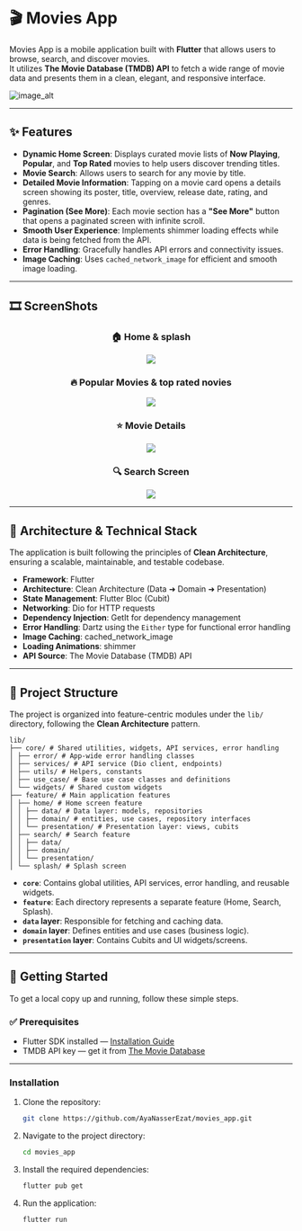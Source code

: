 # 🎬 Movies App

Movies App is a mobile application built with **Flutter** that allows users to browse, search, and discover movies.  
It utilizes **The Movie Database (TMDB) API** to fetch a wide range of movie data and presents them in a clean, elegant, and responsive interface.

![image_alt](https://github.com/AyaNasserEzat/movie_app/blob/2c732b8a44c5e4df0724b4292c34109b90867e61/app_screenshots/movie%20app.jpeg)

---

## ✨ Features

- **Dynamic Home Screen**: Displays curated movie lists of **Now Playing**, **Popular**, and **Top Rated** movies to help users discover trending titles.  
- **Movie Search**: Allows users to search for any movie by title.  
- **Detailed Movie Information**: Tapping on a movie card opens a details screen showing its poster, title, overview, release date, rating, and genres.  
- **Pagination (See More)**: Each movie section has a **"See More"** button that opens a paginated screen with infinite scroll.  
- **Smooth User Experience**: Implements shimmer loading effects while data is being fetched from the API.  
- **Error Handling**: Gracefully handles API errors and connectivity issues.  
- **Image Caching**: Uses `cached_network_image` for efficient and smooth image loading.  

---

## 🎞️ ScreenShots

<div align="center">

### 🏠 Home & splash
<img src="https://github.com/AyaNasserEzat/movie_app/blob/2c732b8a44c5e4df0724b4292c34109b90867e61/app_screenshots/homeAndSplash.jpeg"/>

### 🔥 Popular Movies & top rated novies
<img src="https://github.com/AyaNasserEzat/movie_app/blob/2c732b8a44c5e4df0724b4292c34109b90867e61/app_screenshots/top_ratedAndPopular.jpeg"/>

### ⭐ Movie Details
<img src="https://github.com/AyaNasserEzat/movie_app/blob/2c732b8a44c5e4df0724b4292c34109b90867e61/app_screenshots/details_feature.jpeg"/>

### 🔍 Search Screen
<img src="https://github.com/AyaNasserEzat/movie_app/blob/2c732b8a44c5e4df0724b4292c34109b90867e61/app_screenshots/search_feature.jpeg"/>

</div>

---

## 🧱 Architecture & Technical Stack

The application is built following the principles of **Clean Architecture**, ensuring a scalable, maintainable, and testable codebase.

- **Framework**: Flutter  
- **Architecture**: Clean Architecture (Data ➜ Domain ➜ Presentation)  
- **State Management**: Flutter Bloc (Cubit)  
- **Networking**: Dio for HTTP requests  
- **Dependency Injection**: GetIt for dependency management  
- **Error Handling**: Dartz using the `Either` type for functional error handling  
- **Image Caching**: cached_network_image  
- **Loading Animations**: shimmer  
- **API Source**: The Movie Database (TMDB) API  

---

## 📁 Project Structure

The project is organized into feature-centric modules under the `lib/` directory, following the **Clean Architecture** pattern.

```
lib/
├── core/ # Shared utilities, widgets, API services, error handling
│ ├── error/ # App-wide error handling classes
│ ├── services/ # API service (Dio client, endpoints)
│ ├── utils/ # Helpers, constants
│ ├── use_case/ # Base use case classes and definitions
│ └── widgets/ # Shared custom widgets
├── feature/ # Main application features
│ ├── home/ # Home screen feature
│ │ ├── data/ # Data layer: models, repositories
│ │ ├── domain/ # entities, use cases, repository interfaces
│ │ └── presentation/ # Presentation layer: views, cubits
│ ├── search/ # Search feature
│ │ ├── data/
│ │ ├── domain/
│ │ └── presentation/
│ └── splash/ # Splash screen
```


- **`core`**: Contains global utilities, API services, error handling, and reusable widgets.  
- **`feature`**: Each directory represents a separate feature (Home, Search, Splash).  
- **`data` layer**: Responsible for fetching and caching data.  
- **`domain` layer**: Defines entities and use cases (business logic).  
- **`presentation` layer**: Contains Cubits and UI widgets/screens.  

---

## 🚀 Getting Started

To get a local copy up and running, follow these simple steps.

### ✅ Prerequisites
- Flutter SDK installed — [Installation Guide](https://docs.flutter.dev/get-started/install)  
- TMDB API key — get it from [The Movie Database](https://www.themoviedb.org)

---

### Installation

1.  Clone the repository:
    ```sh
    git clone https://github.com/AyaNasserEzat/movies_app.git
    ```
2.  Navigate to the project directory:
    ```sh
    cd movies_app
    ```
3.  Install the required dependencies:
    ```sh
    flutter pub get
    ```
4.  Run the application:
    ```sh
    flutter run
